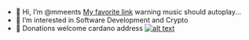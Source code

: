 - 👋 Hi, I’m @mmeents [My favorite link](https://mmeents.github.io/BigCryptoChart.html?tvwidgetsymbol=BITTREX%3AADABTC) warning music should autoplay...  
- 👀 I’m interested in Software Development and Crypto 
- 🌱 Donations welcome cardano address      [![alt text](https://mmeents.github.io/files/paycryptospider.png "Do it send some ada")](https://cexplorer.io/address/$cryptospider) 

<!---
mmeents/mmeents is a ✨ special ✨ repository because its `README.md` (this file) appears on your GitHub profile.
You can click the Preview link to take a look at your changes.
--->
